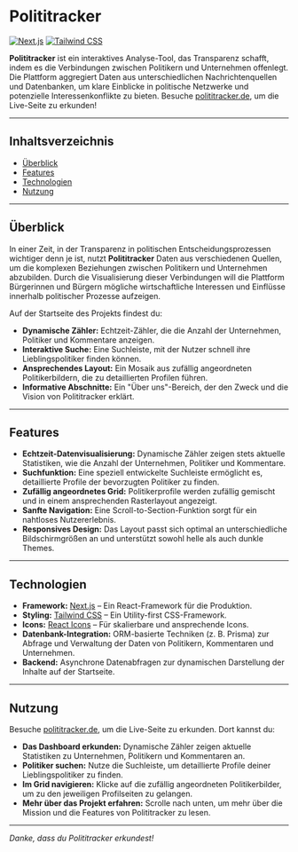 # Polititracker

[![Next.js](https://img.shields.io/badge/next.js-13.x-blue)](https://nextjs.org/) [![Tailwind CSS](https://img.shields.io/badge/tailwind.css-3.x-blue)](https://tailwindcss.com/)

**Polititracker** ist ein interaktives Analyse-Tool, das Transparenz schafft, indem es die Verbindungen zwischen Politikern und Unternehmen offenlegt. Die Plattform aggregiert Daten aus unterschiedlichen Nachrichtenquellen und Datenbanken, um klare Einblicke in politische Netzwerke und potenzielle Interessenkonflikte zu bieten. Besuche [polititracker.de](https://polititracker.de), um die Live-Seite zu erkunden!

---

## Inhaltsverzeichnis

- [Überblick](#überblick)
- [Features](#features)
- [Technologien](#technologien)
- [Nutzung](#nutzung)

---

## Überblick

In einer Zeit, in der Transparenz in politischen Entscheidungsprozessen wichtiger denn je ist, nutzt **Polititracker** Daten aus verschiedenen Quellen, um die komplexen Beziehungen zwischen Politikern und Unternehmen abzubilden. Durch die Visualisierung dieser Verbindungen will die Plattform Bürgerinnen und Bürgern mögliche wirtschaftliche Interessen und Einflüsse innerhalb politischer Prozesse aufzeigen.

Auf der Startseite des Projekts findest du:

- **Dynamische Zähler:** Echtzeit-Zähler, die die Anzahl der Unternehmen, Politiker und Kommentare anzeigen.
- **Interaktive Suche:** Eine Suchleiste, mit der Nutzer schnell ihre Lieblingspolitiker finden können.
- **Ansprechendes Layout:** Ein Mosaik aus zufällig angeordneten Politikerbildern, die zu detaillierten Profilen führen.
- **Informative Abschnitte:** Ein "Über uns"-Bereich, der den Zweck und die Vision von Polititracker erklärt.

---

## Features

- **Echtzeit-Datenvisualisierung:** Dynamische Zähler zeigen stets aktuelle Statistiken, wie die Anzahl der Unternehmen, Politiker und Kommentare.
- **Suchfunktion:** Eine speziell entwickelte Suchleiste ermöglicht es, detaillierte Profile der bevorzugten Politiker zu finden.
- **Zufällig angeordnetes Grid:** Politikerprofile werden zufällig gemischt und in einem ansprechenden Rasterlayout angezeigt.
- **Sanfte Navigation:** Eine Scroll-to-Section-Funktion sorgt für ein nahtloses Nutzererlebnis.
- **Responsives Design:** Das Layout passt sich optimal an unterschiedliche Bildschirmgrößen an und unterstützt sowohl helle als auch dunkle Themes.

---

## Technologien

- **Framework:** [Next.js](https://nextjs.org/) – Ein React-Framework für die Produktion.
- **Styling:** [Tailwind CSS](https://tailwindcss.com/) – Ein Utility-first CSS-Framework.
- **Icons:** [React Icons](https://react-icons.github.io/react-icons/) – Für skalierbare und ansprechende Icons.
- **Datenbank-Integration:** ORM-basierte Techniken (z. B. Prisma) zur Abfrage und Verwaltung der Daten von Politikern, Kommentaren und Unternehmen.
- **Backend:** Asynchrone Datenabfragen zur dynamischen Darstellung der Inhalte auf der Startseite.

---

## Nutzung

Besuche [polititracker.de](https://polititracker.de), um die Live-Seite zu erkunden. Dort kannst du:

- **Das Dashboard erkunden:** Dynamische Zähler zeigen aktuelle Statistiken zu Unternehmen, Politikern und Kommentaren an.
- **Politiker suchen:** Nutze die Suchleiste, um detaillierte Profile deiner Lieblingspolitiker zu finden.
- **Im Grid navigieren:** Klicke auf die zufällig angeordneten Politikerbilder, um zu den jeweiligen Profilseiten zu gelangen.
- **Mehr über das Projekt erfahren:** Scrolle nach unten, um mehr über die Mission und die Features von Polititracker zu lesen.

---

*Danke, dass du Polititracker erkundest!*
